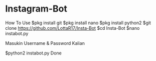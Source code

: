 # Instagram-Bot
How To Use 
$pkg install git
$pkg install nano 
$pkg install python2
$git clone https://github.com/LottaR17/Insta-Bot
$cd Insta-Bot
$nano instabot.py

Masukin Username & Password Kalian

$python2 instabot.py
Done
